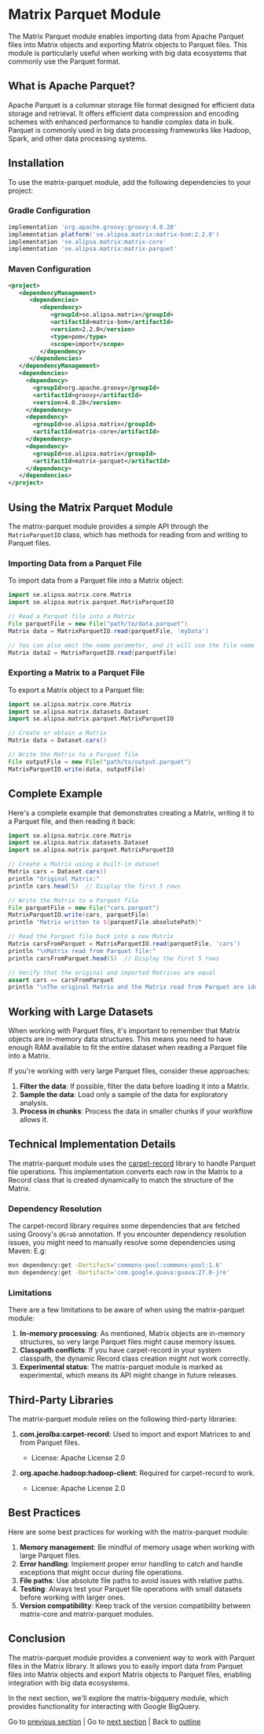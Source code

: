 # Matrix Parquet Module

The Matrix Parquet module enables importing data from Apache Parquet files into Matrix objects and exporting Matrix objects to Parquet files. This module is particularly useful when working with big data ecosystems that commonly use the Parquet format.

## What is Apache Parquet?

Apache Parquet is a columnar storage file format designed for efficient data storage and retrieval. It offers efficient data compression and encoding schemes with enhanced performance to handle complex data in bulk. Parquet is commonly used in big data processing frameworks like Hadoop, Spark, and other data processing systems.

## Installation

To use the matrix-parquet module, add the following dependencies to your project:

### Gradle Configuration

```groovy
implementation 'org.apache.groovy:groovy:4.0.28'
implementation platform('se.alipsa.matrix:matrix-bom:2.2.0')
implementation 'se.alipsa.matrix:matrix-core'
implementation 'se.alipsa.matrix:matrix-parquet'
```

### Maven Configuration

```xml
<project>
   <dependencyManagement>
      <dependencies>
         <dependency>
            <groupId>se.alipsa.matrix</groupId>
            <artifactId>matrix-bom</artifactId>
            <version>2.2.0</version>
            <type>pom</type>
            <scope>import</scope>
         </dependency>
      </dependencies>
   </dependencyManagement>
   <dependencies>
     <dependency>
       <groupId>org.apache.groovy</groupId>
       <artifactId>groovy</artifactId>
       <version>4.0.28</version>
     </dependency>
     <dependency>
       <groupId>se.alipsa.matrix</groupId>
       <artifactId>matrix-core</artifactId>
     </dependency>
     <dependency>
       <groupId>se.alipsa.matrix</groupId>
       <artifactId>matrix-parquet</artifactId>
     </dependency>
   </dependencies>
</project>
```

## Using the Matrix Parquet Module

The matrix-parquet module provides a simple API through the `MatrixParquetIO` class, which has methods for reading from and writing to Parquet files.

### Importing Data from a Parquet File

To import data from a Parquet file into a Matrix object:

```groovy
import se.alipsa.matrix.core.Matrix
import se.alipsa.matrix.parquet.MatrixParquetIO

// Read a Parquet file into a Matrix
File parquetFile = new File("path/to/data.parquet")
Matrix data = MatrixParquetIO.read(parquetFile, 'myData')

// You can also omit the name parameter, and it will use the file name as the Matrix name
Matrix data2 = MatrixParquetIO.read(parquetFile)
```

### Exporting a Matrix to a Parquet File

To export a Matrix object to a Parquet file:

```groovy
import se.alipsa.matrix.core.Matrix
import se.alipsa.matrix.datasets.Dataset
import se.alipsa.matrix.parquet.MatrixParquetIO

// Create or obtain a Matrix
Matrix data = Dataset.cars()

// Write the Matrix to a Parquet file
File outputFile = new File("path/to/output.parquet")
MatrixParquetIO.write(data, outputFile)
```

## Complete Example

Here's a complete example that demonstrates creating a Matrix, writing it to a Parquet file, and then reading it back:

```groovy
import se.alipsa.matrix.core.Matrix
import se.alipsa.matrix.datasets.Dataset
import se.alipsa.matrix.parquet.MatrixParquetIO

// Create a Matrix using a built-in dataset
Matrix cars = Dataset.cars()
println "Original Matrix:"
println cars.head(5)  // Display the first 5 rows

// Write the Matrix to a Parquet file
File parquetFile = new File("cars.parquet")
MatrixParquetIO.write(cars, parquetFile)
println "Matrix written to ${parquetFile.absolutePath}"

// Read the Parquet file back into a new Matrix
Matrix carsFromParquet = MatrixParquetIO.read(parquetFile, 'cars')
println "\nMatrix read from Parquet file:"
println carsFromParquet.head(5)  // Display the first 5 rows

// Verify that the original and imported Matrices are equal
assert cars == carsFromParquet
println "\nThe original Matrix and the Matrix read from Parquet are identical."
```

## Working with Large Datasets

When working with Parquet files, it's important to remember that Matrix objects are in-memory data structures. This means you need to have enough RAM available to fit the entire dataset when reading a Parquet file into a Matrix.

If you're working with very large Parquet files, consider these approaches:

1. **Filter the data**: If possible, filter the data before loading it into a Matrix.
2. **Sample the data**: Load only a sample of the data for exploratory analysis.
3. **Process in chunks**: Process the data in smaller chunks if your workflow allows it.

## Technical Implementation Details

The matrix-parquet module uses the [carpet-record](https://github.com/jerolba/carpet-record) library to handle Parquet file operations. 
This implementation converts each row in the Matrix to a Record class that is created dynamically to match the structure of the Matrix.

### Dependency Resolution

The carpet-record library requires some dependencies that are fetched using Groovy's `@Grab` annotation. 
If you encounter dependency resolution issues, you might need to manually resolve some dependencies using Maven:
E.g:
```bash
mvn dependency:get -Dartifact='commons-pool:commons-pool:1.6'
mvn dependency:get -Dartifact='com.google.guava:guava:27.0-jre'
```

### Limitations

There are a few limitations to be aware of when using the matrix-parquet module:

1. **In-memory processing**: As mentioned, Matrix objects are in-memory structures, so very large Parquet files might cause memory issues.
2. **Classpath conflicts**: If you have carpet-record in your system classpath, the dynamic Record class creation might not work correctly.
3. **Experimental status**: The matrix-parquet module is marked as experimental, which means its API might change in future releases.

## Third-Party Libraries

The matrix-parquet module relies on the following third-party libraries:

1. **com.jerolba:carpet-record**: Used to import and export Matrices to and from Parquet files.
   - License: Apache License 2.0

2. **org.apache.hadoop:hadoop-client**: Required for carpet-record to work.
   - License: Apache License 2.0

## Best Practices

Here are some best practices for working with the matrix-parquet module:

1. **Memory management**: Be mindful of memory usage when working with large Parquet files.
2. **Error handling**: Implement proper error handling to catch and handle exceptions that might occur during file operations.
3. **File paths**: Use absolute file paths to avoid issues with relative paths.
4. **Testing**: Always test your Parquet file operations with small datasets before working with larger ones.
5. **Version compatibility**: Keep track of the version compatibility between matrix-core and matrix-parquet modules.

## Conclusion

The matrix-parquet module provides a convenient way to work with Parquet files in the Matrix library. It allows you to easily import data from Parquet files into Matrix objects and export Matrix objects to Parquet files, enabling integration with big data ecosystems.

In the next section, we'll explore the matrix-bigquery module, which provides functionality for interacting with Google BigQuery.

Go to [previous section](10-matrix-bom.md) | Go to [next section](12-matrix-bigquery.md) | Back to [outline](outline.md)